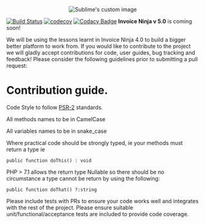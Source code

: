 <p align="center">
    <img src="https://raw.githubusercontent.com/hillelcoren/invoice-ninja/master/public/images/round_logo.png" alt="Sublime's custom image"/>
</p>

[![Build Status](https://travis-ci.org/invoiceninja/invoiceninja.svg?branch=v5.0)](https://travis-ci.org/invoiceninja/invoiceninja)
[![codecov](https://codecov.io/gh/invoiceninja/invoiceninja/branch/v5.0/graph/badge.svg)](https://codecov.io/gh/invoiceninja/invoiceninja)
[![Codacy Badge](https://api.codacy.com/project/badge/Grade/d39acb4bf0f74a0698dc77f382769ba5)](https://www.codacy.com/app/turbo124/invoiceninja?utm_source=github.com&amp;utm_medium=referral&amp;utm_content=invoiceninja/invoiceninja&amp;utm_campaign=Badge_Grade)
**Invoice Ninja v 5.0** is coming soon!

We will be using the lessons learnt in Invoice Ninja 4.0 to build a bigger better platform to work from. If you would like to contribute to the project we will gladly accept contributions for code, user guides, bug tracking and feedback! Please consider the following guidelines prior to submitting a pull request:

# Contribution guide.

Code Style to follow [PSR-2](https://www.php-fig.org/psr/psr-2/) standards.

All methods names to be in CamelCase

All variables names to be in snake_case

Where practical code should be strongly typed, ie your methods must return a type ie

`public function doThis() : void`

PHP > 7.1 allows the return type Nullable so there should be no circumstance a type cannot be return by using the following:

`public function doThat() ?:string`

Please include tests with PRs to ensure your code works well and integrates with the rest of the project. Please ensure suitable unit/functional/acceptance tests are included to provide code coverage.

